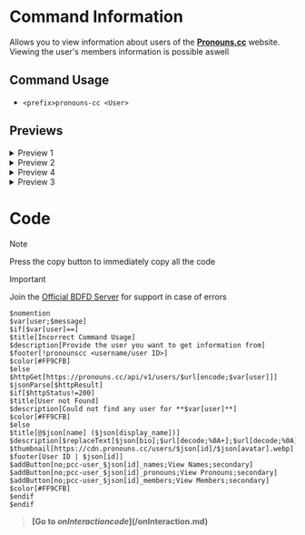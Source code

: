 # Command Information
Allows you to view information about users of the **[Pronouns.cc](https://pronouns.cc/)** website. Viewing the user's members information is possible aswell

## Command Usage
+ `<prefix>pronouns-cc <User>`

## Previews
<details><summary>Preview 1</summary>

  ![Screenshot_20231027-012422~2](https://github.com/Kemi-Rawr/BDFD-Articles/assets/111205130/666f5969-6dc2-4ce8-b229-16249ad313e5)
</details>
<details><summary>Preview 2</summary>

  ![Screenshot_20231027-042555~2](https://github.com/Kemi-Rawr/BDFD-Articles/assets/111205130/1a6a79c6-27b1-462f-8720-a31fbc67b5c8)

</details>
<details><summary>Preview 4</summary>

  ![Screenshot_20231027-042655~2](https://github.com/Kemi-Rawr/BDFD-Articles/assets/111205130/3620cebf-dde2-42e4-b65e-e390ad230fdf)

</details>
<details><summary>Preview 3</summary>

  ![Screenshot_20231027-042902~2](https://github.com/Kemi-Rawr/BDFD-Articles/assets/111205130/932f1c9d-3d4b-4d24-a638-0abf9a8c50b7)


</details>

# Code
> [!NOTE]
> Press the copy button to immediately copy all the code

> [!IMPORTANT]
> Join the [Official BDFD Server](https://discord.gg/botdesigner) for support in case of errors
```
$nomention
$var[user;$message]
$if[$var[user]==]
$title[Incorrect Command Usage]
$description[Provide the user you want to get information from]
$footer[!pronounscc <username/user ID>]
$color[#FF9CFB]
$else
$httpGet[https://pronouns.cc/api/v1/users/$url[encode;$var[user]]]
$jsonParse[$httpResult]
$if[$httpStatus!=200]
$title[User not Found]
$description[Could not find any user for **$var[user]**]
$color[#FF9CFB]
$else
$title[@$json[name] ($json[display_name])]
$description[$replaceText[$json[bio];$url[decode;%0A+];$url[decode;%0A]]]
$thumbnail[https://cdn.pronouns.cc/users/$json[id]/$json[avatar].webp]
$footer[User ID | $json[id]]
$addButton[no;pcc-user_$json[id]_names;View Names;secondary]
$addButton[no;pcc-user_$json[id]_pronouns;View Pronouns;secondary]
$addButton[no;pcc-user_$json[id]_members;View Members;secondary]
$color[#FF9CFB] 
$endif
$endif
```
> **[Go to $onInteraction code](/$onInteraction.md)**
